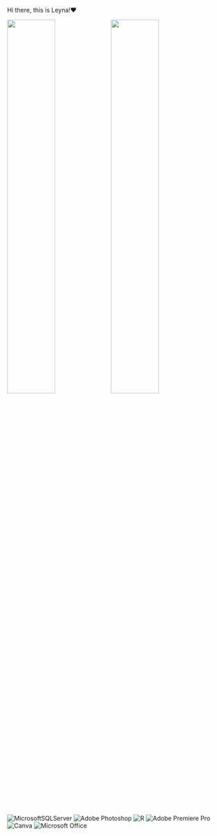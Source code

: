 Hi there, this is Leyna!❤️

<img align = "left"  width = "47%" src="https://github-readme-stats.vercel.app/api?username=Leynachen1999&show_icons=true&theme=radical" />

<img align = "left"  width = "47%" src="https://github-readme-stats.vercel.app/api/top-langs/?username=Leynachen1999&layout=compact)](https://github.com/anuraghazra/github-readme-stats" />


![MicrosoftSQLServer](https://img.shields.io/badge/Microsoft%20SQL%20Sever-CC2927?style=for-the-badge&logo=microsoft%20sql%20server&logoColor=white)
![Adobe Photoshop](https://img.shields.io/badge/adobe%20photoshop-%2331A8FF.svg?style=for-the-badge&logo=adobe%20photoshop&logoColor=white)
![R](https://img.shields.io/badge/r-%23276DC3.svg?style=for-the-badge&logo=r&logoColor=white)
![Adobe Premiere Pro](https://img.shields.io/badge/Adobe%20Premiere%20Pro-9999FF.svg?style=for-the-badge&logo=Adobe%20Premiere%20Pro&logoColor=white)
![Canva](https://img.shields.io/badge/Canva-%2300C4CC.svg?style=for-the-badge&logo=Canva&logoColor=white)
![Microsoft Office](https://img.shields.io/badge/Microsoft_Office-D83B01?style=for-the-badge&logo=microsoft-office&logoColor=white)

